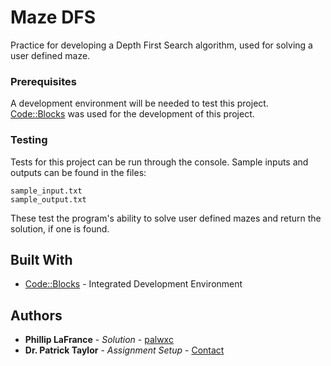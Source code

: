 # Maze DFS

Practice for developing a Depth First Search algorithm, used for solving a user defined maze.

### Prerequisites

A development environment will be needed to test this project. [Code::Blocks](http://www.codeblocks.org/) was used for the development of this project.

### Testing

Tests for this project can be run through the console. Sample inputs and outputs can be found in the files:

```
sample_input.txt
sample_output.txt
```

These test the program's ability to solve user defined mazes and return the solution, if one is found.

## Built With

* [Code::Blocks](http://www.codeblocks.org/) - Integrated Development Environment

## Authors

* **Phillip LaFrance** - *Solution* - [palwxc](https://github.com/palwxc)
* **Dr. Patrick Taylor** - *Assignment Setup* - [Contact](https://taylor.git-pages.mst.edu/index_files/ContactPublicKey.html)
